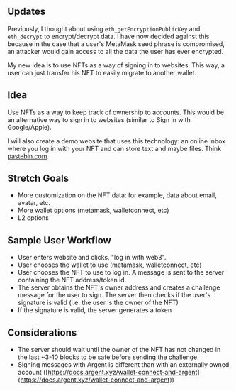 ## Updates
Previously, I thought about using `eth_getEncryptionPublicKey` and `eth_decrypt` to encrypt/decrypt data. I have now decided against this because in the case that a user's MetaMask seed phrase is compromised, an attacker would gain access to all the data the user has ever encrypted.

My new idea is to use NFTs as a way of signing in to websites. This way, a user can just transfer his NFT to easily migrate to another wallet.

## Idea
Use NFTs as a way to keep track of ownership to accounts. This would be an alternative way to sign in to websites (similar to Sign in with Google/Apple).

I will also create a demo website that uses this technology: an online inbox where you log in with your NFT and can store text and maybe files. Think [pastebin.com](https://pastebin.com/).

## Stretch Goals
* More customization on the NFT data: for example, data about email, avatar, etc.
* More wallet options (metamask, walletconnect, etc)
* L2 options

## Sample User Workflow
* User enters website and clicks, "log in with web3".
* User chooses the wallet to use (metamask, walletconnect, etc)
* User chooses the NFT to use to log in. A message is sent to the server containing the NFT address/token id.
* The server obtains the NFT's owner address and creates a challenge message for the user to sign. The server then checks if the user's signature is valid (i.e. the user is the owner of the NFT)
* If the signature is valid, the server generates a token

## Considerations
* The server should wait until the owner of the NFT has not changed in the last ~3-10 blocks to be safe before sending the challenge.
* Signing messages with Argent is different than with an externally owned account ([https://docs.argent.xyz/wallet-connect-and-argent](https://docs.argent.xyz/wallet-connect-and-argent))
